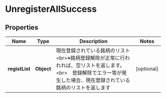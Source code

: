 # UnregisterAllSuccess

## Properties
Name | Type | Description | Notes
------------ | ------------- | ------------- | -------------
**registList** | **Object** | 現在登録されている銘柄のリスト&lt;br&gt;※銘柄登録解除が正常に行われれば、空リストを返します。&lt;br&gt;　登録解除でエラー等が発生した場合、現在登録されている銘柄のリストを返します |  [optional]
